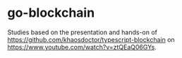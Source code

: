 # go-blockchain

Studies based on the presentation and hands-on of <https://github.com/khaosdoctor/typescript-blockchain> on <https://www.youtube.com/watch?v=ztQEaQ06GYs>.
